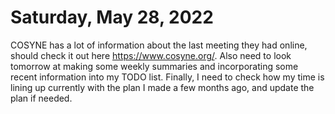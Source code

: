 # Saturday, May 28, 2022

COSYNE has a lot of information about the last meeting they had online, should check it out here https://www.cosyne.org/.
Also need to look tomorrow at making some weekly summaries and incorporating some recent information into my TODO list.
Finally, I need to check how my time is lining up currently with the plan I made a few months ago, and update the plan if needed.
